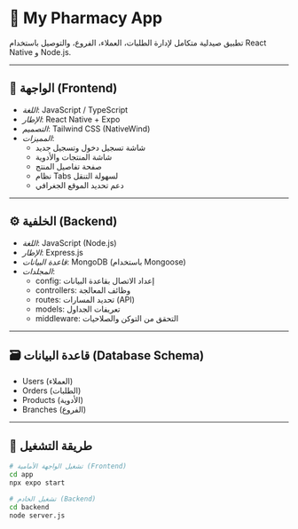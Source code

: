 # 💊 My Pharmacy App

تطبيق صيدلية متكامل لإدارة الطلبات، العملاء، الفروع، والتوصيل باستخدام React Native و Node.js.

---

## 📱 الواجهة (Frontend)
- *اللغة*: JavaScript / TypeScript
- *الإطار*: React Native + Expo
- *التصميم*: Tailwind CSS (NativeWind)
- *المميزات*:
  - شاشة تسجيل دخول وتسجيل جديد
  - شاشة المنتجات والأدوية
  - صفحة تفاصيل المنتج
  - نظام Tabs لسهولة التنقل
  - دعم تحديد الموقع الجغرافي

---

## ⚙ الخلفية (Backend)
- *اللغة*: JavaScript (Node.js)
- *الإطار*: Express.js
- *قاعدة البيانات*: MongoDB (باستخدام Mongoose)
- *المجلدات*:
  - config: إعداد الاتصال بقاعدة البيانات
  - controllers: وظائف المعالجة
  - routes: تحديد المسارات (API)
  - models: تعريفات الجداول
  - middleware: التحقق من التوكن والصلاحيات

---

## 🗃 قاعدة البيانات (Database Schema)
- Users (العملاء)
- Orders (الطلبات)
- Products (الأدوية)
- Branches (الفروع)

---

## 🚀 طريقة التشغيل
```bash
# تشغيل الواجهة الأمامية (Frontend)
cd app
npx expo start

# تشغيل الخادم (Backend)
cd backend
node server.js
